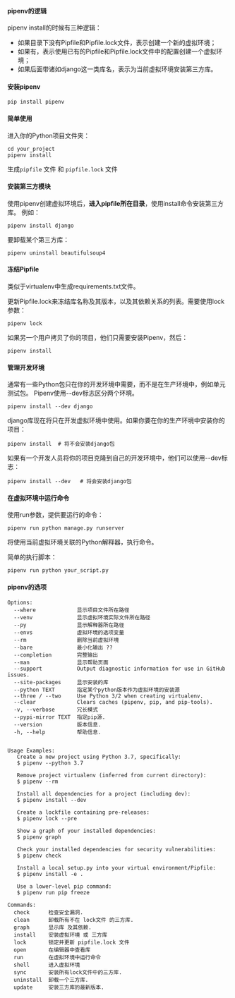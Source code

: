 #### pipenv的逻辑

pipenv install的时候有三种逻辑：

- 如果目录下没有Pipfile和Pipfile.lock文件，表示创建一个新的虚拟环境；
- 如果有，表示使用已有的Pipfile和Pipfile.lock文件中的配置创建一个虚拟环境；
- 如果后面带诸如django这一类库名，表示为当前虚拟环境安装第三方库。

#### 安装pipenv

```
pip install pipenv
```

#### 简单使用

进入你的Python项目文件夹：

```
cd your_project
pipenv install
```

生成``pipfile`` 文件 和 ``pipfile.lock`` 文件

#### 安装第三方模块

使用pipenv创建虚拟环境后，**进入pipfile所在目录**，使用install命令安装第三方库。 例如：

```
pipenv install django
```

要卸载某个第三方库：

```
pipenv uninstall beautifulsoup4
```

#### 冻结Pipfile

类似于virtualenv中生成requirements.txt文件。

更新Pipfile.lock来冻结库名称及其版本，以及其依赖关系的列表。需要使用lock参数：

```
pipenv lock
```

如果另一个用户拷贝了你的项目，他们只需要安装Pipenv，然后：

```
pipenv install
```

#### 管理开发环境

通常有一些Python包只在你的开发环境中需要，而不是在生产环境中，例如单元测试包。 Pipenv使用--dev标志区分两个环境。

```
pipenv install --dev django
```

django库现在将只在开发虚拟环境中使用。如果你要在你的生产环境中安装你的项目：

```
pipenv install  # 将不会安装django包
```

如果有一个开发人员将你的项目克隆到自己的开发环境中，他们可以使用--dev标志：

```
pipenv install --dev   # 将会安装django包
```

#### 在虚拟环境中运行命令

使用run参数，提供要运行的命令：

```
pipenv run python manage.py runserver
```

将使用当前虚拟环境关联的Python解释器，执行命令。

简单的执行脚本：

```
pipenv run python your_script.py
```

#### pipenv的选项

```
Options:
  --where             显示项目文件所在路径
  --venv              显示虚拟环境实际文件所在路径
  --py                显示解释器所在路径
  --envs              虚拟环境的选项变量
  --rm                删除当前虚拟环境
  --bare              最小化输出 ??
  --completion        完整输出
  --man               显示帮助页面
  --support           Output diagnostic information for use in GitHub issues.
  --site-packages     显示安装的库
  --python TEXT       指定某个python版本作为虚拟环境的安装源
  --three / --two     Use Python 3/2 when creating virtualenv.
  --clear             Clears caches (pipenv, pip, and pip-tools).
  -v, --verbose       冗长模式
  --pypi-mirror TEXT  指定pip源.
  --version           版本信息.
  -h, --help          帮助信息.


Usage Examples:
   Create a new project using Python 3.7, specifically:
   $ pipenv --python 3.7

   Remove project virtualenv (inferred from current directory):
   $ pipenv --rm

   Install all dependencies for a project (including dev):
   $ pipenv install --dev

   Create a lockfile containing pre-releases:
   $ pipenv lock --pre

   Show a graph of your installed dependencies:
   $ pipenv graph

   Check your installed dependencies for security vulnerabilities:
   $ pipenv check

   Install a local setup.py into your virtual environment/Pipfile:
   $ pipenv install -e .

   Use a lower-level pip command:
   $ pipenv run pip freeze

Commands:
  check      检查安全漏洞.
  clean      卸载所有不在 lock文件 的三方库.
  graph      显示库 及其依赖.
  install    安装虚拟环境 或 三方库
  lock       锁定并更新 pipfile.lock 文件
  open       在编辑器中查看库
  run        在虚拟环境中运行命令
  shell      进入虚拟环境
  sync       安装所有lock文件中的三方库.
  uninstall  卸载一个三方库.
  update     安装三方库的最新版本.
```

